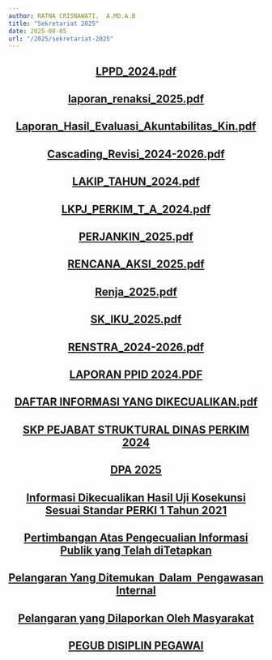 ```yaml
---
author: RATNA CRISNAWATI,  A.MD.A.B
title: "Sekretariat 2025"
date: 2025-08-05
url: "/2025/sekretariat-2025"
---
```

<h2 style="text-align:center;"><a href="/file/RQerHqwNcGVHWHKbVu0z.pdf" title="LPPD_2024.pdf">LPPD_2024.pdf</a></h2><h2 style="text-align:center;"><a href="/file/5jUyFsHfXpw0cKzEvz1Q.pdf" title="laporan_renaksi_2025.pdf">laporan_renaksi_2025.pdf</a></h2><h2 style="text-align:center;"><a href="/file/xoA4LRINAGacFOvkETIF.pdf" title="Laporan_Hasil_Evaluasi_Akuntabilitas_Kin.pdf">Laporan_Hasil_Evaluasi_Akuntabilitas_Kin.pdf</a></h2><h2 style="text-align:center;"><a href="/file/ZRrtDZQzI4nIOzOkEicU.pdf" title="Cascading_Revisi_2024-2026.pdf">Cascading_Revisi_2024-2026.pdf</a></h2><h2 style="text-align:center;"><a href="/file/cUk9gDLoRqPLzIYUB5NN.pdf" title="LAKIP_TAHUN_2024.pdf">LAKIP_TAHUN_2024.pdf</a></h2><h2 style="text-align:center;"><a href="/file/P6M8Uy7WjdwfdO74B9b3.pdf" title="LKPJ_PERKIM_T_A_2024.pdf">LKPJ_PERKIM_T_A_2024.pdf</a></h2><h2 style="text-align:center;"><a href="/file/c89C70EfZQLFgjTsKQX0.pdf" title="PERJANKIN_2025.pdf">PERJANKIN_2025.pdf</a></h2><h2 style="text-align:center;"><a href="/file/9wJecIvGhTPZmOpYymRz.pdf" title="RENCANA_AKSI_2025.pdf">RENCANA_AKSI_2025.pdf</a></h2><h2 style="text-align:center;"><a href="/file/pV4zT6NpWZhzSJ4l4yGL.pdf" title="Renja_2025.pdf">Renja_2025.pdf</a></h2><h2 style="text-align:center;"><a href="/file/8mLE0vNhFmPYidb9qKY1.pdf" title="SK_IKU_2025.pdf">SK_IKU_2025.pdf</a></h2><h2 style="text-align:center;"><a target="_blank" rel="noopener noreferrer" href="https://drive.google.com/file/d/1DmNCXNH6qtJwEfwNgQxiGaCuHX6Dslk0/view?usp=drive_link" title="RENSTRA_2024-2026.pdf">RENSTRA_2024-2026.pdf</a></h2><h2 style="text-align:center;"><a href="/file/77q8BLqH1PNMZUftnbth.PDF" title="LAPORAN PPID 2024.PDF">LAPORAN PPID 2024.PDF</a></h2><h2 style="text-align:center;"><a href="/file/dXuVyfx3QzlkueJcDRrW.pdf" title="DAFTAR INFORMASI YANG DIKECUALIKAN.pdf">DAFTAR INFORMASI YANG DIKECUALIKAN.pdf</a></h2><h2 style="text-align:center;"><a target="_blank" rel="noopener noreferrer" href="https://drive.google.com/file/d/1qqU4DGKBti1hS2dv3DBwE6FlfL_b8iOU/view?usp=drive_link">SKP PEJABAT STRUKTURAL DINAS PERKIM 2024</a></h2><h2 style="text-align:center;"><a href="/files/DPA 2025.pdf">DPA 2025</a></h2><h2 style="text-align:center;"><a href="/files/informasi dikecualikan hasil uji kosekuensisesuai standar perki 1 tahun 2021.pdf">Informasi Dikecualikan Hasil Uji Kosekunsi Sesuai Standar PERKI 1 Tahun 2021</a></h2><h2 style="text-align:center;"><a href="/files/Pertimbangan atas pengecualian informasi publik yang telah ditetapkan.pdf">Pertimbangan Atas Pengecualian Informasi Publik yang Telah diTetapkan</a></h2><h2 style="text-align:center;"><a href="/files/Pelangaran yang ditemukan dalam Pengasaan Internal.PDF">Pelangaran Yang Ditemukan &nbsp;Dalam &nbsp;Pengawasan Internal</a></h2><h2 style="text-align:center;"><a href="/files/Pelangaran yang di Laporkan Oleh Masyarakat.pdf">Pelangaran yang Dilaporkan Oleh Masyarakat</a></h2><h2 style="text-align:center;"><a href="/files/PERGUB DISIPLIN PEGAWAI APARATUR SIPIL NEGARA DI LINGKUNGAN.pdf">PEGUB DISIPLIN PEGAWAI</a></h2>